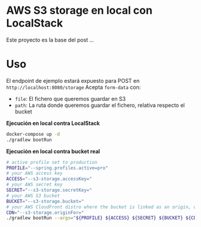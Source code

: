 # AWS S3 storage en local con LocalStack

Este proyecto es la base del post ...

# Uso

El endpoint de ejemplo estará expuesto para POST en `http://localhost:8080/storage`
Acepta `form-data` con:
- `file`: El fichero que queremos guardar en S3
- `path`: La ruta donde queremos guardar el fichero, relativa respecto el bucket

**Ejecución en local contra LocalStack**

```bash
docker-compose up -d
./gradlew bootRun
```

**Ejecución en local contra bucket real**

```bash
# active profile set to production
PROFILE="--spring.profiles.active=pro"
# your AWS access key
ACCESS="--s3-storage.accessKey="
# your AWS secret key
SECRET="--s3-storage.secretKey="
# your AWS S3 bucket
BUCKET="--s3-storage.bucket="
# your AWS CloudFront distro where the bucket is linked as an origin, or empty
CDN="--s3-storage.originFor="
./gradlew bootRun --args="${PROFILE} ${ACCESS} ${SECRET} ${BUCKET} ${CDN}"

```

